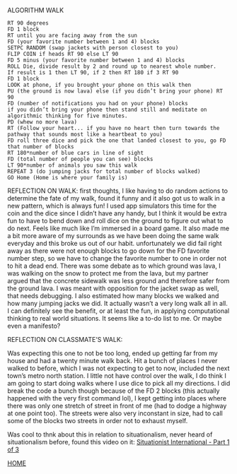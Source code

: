 ALGORITHM WALK
```
RT 90 degrees
FD 1 block 
RT until you are facing away from the sun
FD (your favorite number between 1 and 4) blocks
SETPC RANDOM (swap jackets with person closest to you)
FLIP COIN if heads RT 90 else LT 90
FD 5 minus (your favorite number between 1 and 4) blocks
ROLL Die, divide result by 2 and round up to nearest whole number. 
If result is 1 then LT 90, if 2 then RT 180 if 3 RT 90
FD 1 block 
LOOK at phone, if you brought your phone on this walk then 
PU (the ground is now lava) else (if you didn’t bring your phone) RT 90
FD (number of notifications you had on your phone) blocks 
if you didn’t bring your phone then stand still and meditate on algorithmic thinking for five minutes.
PD (whew no more lava)
RT (Follow your heart... if you have no heart then turn towards the pathway that sounds most like a heartbeat to you)
FD roll three dice and pick the one that landed closest to you, go FD that number of blocks
RT 180*number of blue cars in line of sight
FD (total number of people you can see) blocks
LT 90*number of animals you saw this walk
REPEAT 3 (do jumping jacks for total number of blocks walked)
GO Home (Home is where your family is)
```

REFLECTION ON WALK:
first thoughts, I like having to do random actions to determine the fate of my walk, found it funny and it also got us to walk in a new pattern, which is always fun! I used app simulators this time for the coin and the dice since I didn’t have any handy, but I think it would be extra fun to have to bend down and roll dice on the ground to figure out what to do next. Feels like much like I’m immersed in a board game. It also made me a bit more aware of my surrounds as we have been doing the same walk everyday and this broke us out of our habit. unfortunately we did fail right away as there were not enough blocks to go down for the FD favorite number step, so we have to change the favorite number to one in order not to hit a dead end. There was some debate as to which ground was lava, I was walking on the snow to protect me from the lava, but my partner argued that the concrete sidewalk was less ground and therefore safer from the ground lava. I was meant with opposition for the jacket swap as well, that needs debugging. I also estimated how many blocks we walked and how many jumping jacks we did. It actually wasn’t a very long walk all in all. I can definitely see the benefit, or at least the fun, in applying computational thinking to real world situations. It seems like a to-do list to me. Or maybe even a manifesto? 

REFLECTION ON CLASSMATE’S WALK:

Was expecting this one to not be too long, ended up getting far from my house and had a twenty minute walk back. Hit a bunch of places I never walked to before, which I was not expecting to get to now, included the next town’s metro north station. I little not have control over the walk, I do think I am going to start doing walks where I use dice to pick all my directions. I did break the code a bunch though because of the FD 2 blocks (this actually happened with the very first command lol), I kept getting into places where there was only one stretch of street in front of me (had to dodge a highway at one point too). The streets were also very inconstant in size, had to call some of the blocks two streets in order not to exhaust myself. 

Was cool to thnk about this in relation to situationalism, never heard of situationalism before, found this video on it: [Situationist International - Part 1 of 3](https://www.youtube.com/watch?v=2SvdWk8zRrI)


[HOME](README.md)
